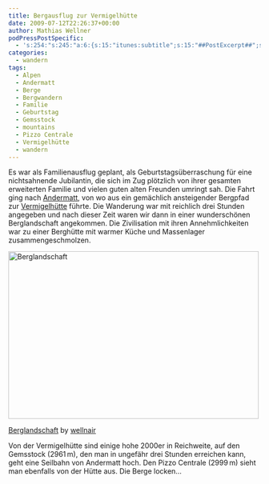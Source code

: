```yaml
---
title: Bergausflug zur Vermigelhütte
date: 2009-07-12T22:26:37+00:00
author: Mathias Wellner
podPressPostSpecific:
  - 's:254:"s:245:"a:6:{s:15:"itunes:subtitle";s:15:"##PostExcerpt##";s:14:"itunes:summary";s:15:"##PostExcerpt##";s:15:"itunes:keywords";s:17:"##WordPressCats##";s:13:"itunes:author";s:10:"##Global##";s:15:"itunes:explicit";s:2:"No";s:12:"itunes:block";s:2:"No";}";";'
categories:
  - wandern
tags:
  - Alpen
  - Andermatt
  - Berge
  - Bergwandern
  - Familie
  - Geburtstag
  - Gemsstock
  - mountains
  - Pizzo Centrale
  - Vermigelhütte
  - wandern
---
```

Es war als Familienausflug geplant, als Geburtstagsüberraschung für eine nichtsahnende Jubilantin, die sich im Zug plötzlich von ihrer gesamten erweiterten Familie und vielen guten alten Freunden umringt sah. Die Fahrt ging nach [Andermatt](http://de.wikipedia.org/wiki/Andermatt), von wo aus ein gemächlich ansteigender Bergpfad zur [Vermigelhütte](http://www.vs-wallis.ch/uri/huetverz/vermigel.html) führte. Die Wanderung war mit reichlich drei Stunden angegeben und nach dieser Zeit waren wir dann in einer wunderschönen Berglandschaft angekommen. Die Zivilisation mit ihren Annehmlichkeiten war zu einer Berghütte mit warmer Küche und Massenlager zusammengeschmolzen.

<div style="width: 510px" class="wp-caption aligncenter">
  <a href="http://www.flickr.com/photos/mwellner/3717937024/"><img alt="Berglandschaft" src="http://farm3.static.flickr.com/2471/3717937024_cd4ec51f65.jpg" title="Berglandschaft" width="500" height="335" /></a>
  
  <p class="wp-caption-text">
    <a href="http://www.flickr.com/photos/mwellner/3717937024/">Berglandschaft</a> by <a href="https://www.flickr.com/photos/mwellner/">wellnair</a>
  </p>
</div>

Von der Vermigelhütte sind einige hohe 2000er in Reichweite, auf den Gemsstock (2961&thinsp;m), den man in ungefähr drei Stunden erreichen kann, geht eine Seilbahn von Andermatt hoch. Den Pizzo Centrale (2999&thinsp;m) sieht man ebenfalls von der Hütte aus. Die Berge locken&#8230;